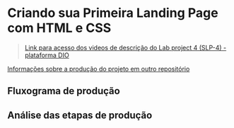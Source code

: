 # Criando sua Primeira Landing Page com HTML e CSS

> [Link para acesso dos videos de descrição do Lab project 4 (SLP-4) - plataforma DIO](https://web.dio.me/project/desafio-primeiros-passos-com-css/learning/a2a200c9-b11b-4ed4-a821-0be43b6244be)

[Informações sobre a produção do projeto em outro repositório](https://github.com/SrtaZuzza/css_html_landing_page?tab=readme-ov-file)

## Fluxograma de produção

## Análise das etapas de produção

